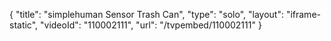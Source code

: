 {
    "title": "simplehuman Sensor Trash Can",
    "type": "solo",
    "layout": "iframe-static",
    "videoId": "110002111",
    "url": "\/tvpembed\/110002111"
}